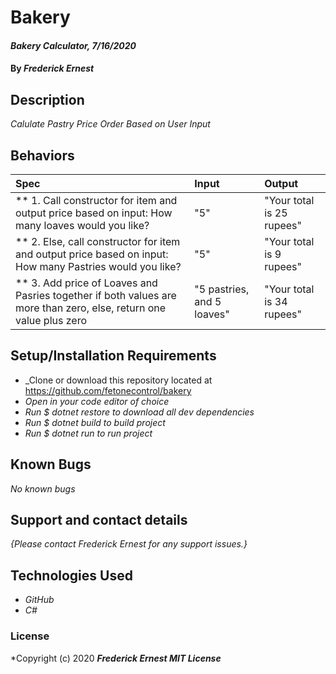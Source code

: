 # Bakery

#### _Bakery Calculator, 7/16/2020_

#### By _**Frederick Ernest**_

## Description

_Calulate Pastry Price Order Based on User Input_

## Behaviors

| Spec | Input | Output |
| :-------------      | :------------- | :------------- |
| ** 1. Call constructor for item and output price based on input: How many loaves would you like? | "5" | "Your total is 25 rupees" |
| ** 2. Else, call constructor for item and output price based on input: How many Pastries would you like? | "5" | "Your total is 9 rupees" |
| ** 3. Add price of Loaves and Pasries together if both values are more than zero, else, return one value plus zero | "5 pastries, and 5 loaves" | "Your total is 34 rupees" |

## Setup/Installation Requirements

* _Clone or download this repository located at https://github.com/fetonecontrol/bakery
* _Open in your code editor of choice_
* _Run $ dotnet restore to download all dev dependencies_
* _Run $ dotnet build to build project_
* _Run $ dotnet run to run project_

## Known Bugs

_No known bugs_

## Support and contact details

_{Please contact Frederick Ernest for any support issues.}_

## Technologies Used

* _GitHub_
* _C#_

### License

*Copyright (c) 2020 **_Frederick Ernest MIT License_**